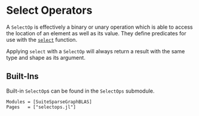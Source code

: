# Select Operators

A `SelectOp` is effectively a binary or unary operation which is able to access the location of an element as well as its value.
They define predicates for use with the [`select`](@ref) function.

Applying `select` with a `SelectOp` will always return a result with the same type and shape as its argument.

## Built-Ins

Built-in `SelectOp`s can be found in the `SelectOps` submodule.

```@autodocs
Modules = [SuiteSparseGraphBLAS]
Pages   = ["selectops.jl"]
```